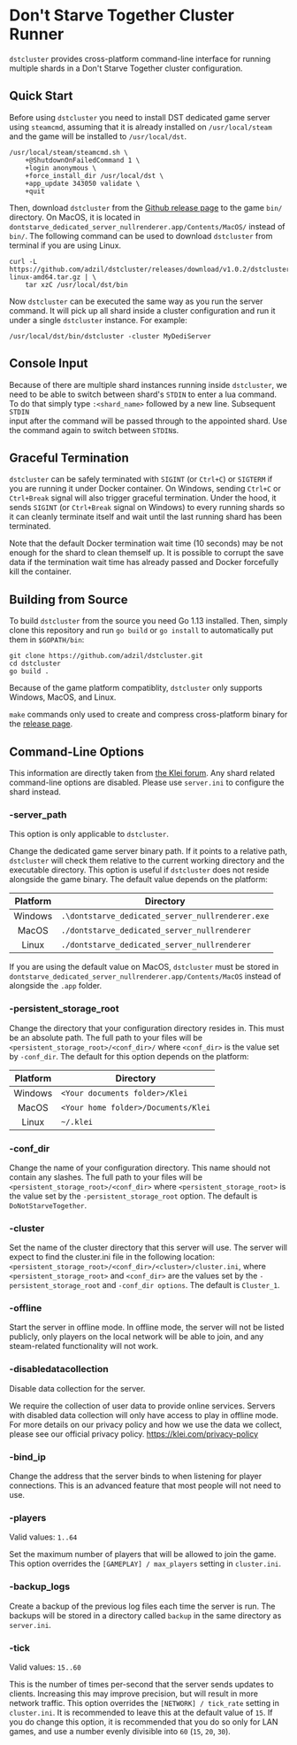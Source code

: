 # Don't Starve Together Cluster Runner

`dstcluster` provides cross-platform command-line interface for running
multiple shards in a Don't Starve Together cluster configuration.

## Quick Start

Before using `dstcluster` you need to install DST dedicated game server using
`steamcmd`, assuming that it is already installed on `/usr/local/steam` and the
game will be installed to `/usr/local/dst`.

```
/usr/local/steam/steamcmd.sh \
    +@ShutdownOnFailedCommand 1 \
    +login anonymous \
    +force_install_dir /usr/local/dst \
    +app_update 343050 validate \
    +quit
```

Then, download `dstcluster` from the [Github release page](https://github.com/adzil/dstcluster/releases)
to the game `bin/` directory. On MacOS, it is located in `dontstarve_dedicated_server_nullrenderer.app/Contents/MacOS/`
instead of `bin/`. The following command can be used to download `dstcluster`
from terminal if you are using Linux.

```
curl -L https://github.com/adzil/dstcluster/releases/download/v1.0.2/dstcluster-linux-amd64.tar.gz | \
    tar xzC /usr/local/dst/bin
```

Now `dstcluster` can be executed the same way as you run the server command.
It will pick up all shard inside a cluster configuration and run it under a
single `dstcluster` instance. For example:

```
/usr/local/dst/bin/dstcluster -cluster MyDediServer
```

## Console Input

Because of there are multiple shard instances running inside `dstcluster`, we
need to be able to switch between shard's `STDIN` to enter a lua command. To do
that simply type `:<shard_name>` followed by a new line. Subsequent `STDIN`\
input after the command will be passed through to the appointed shard. Use the
command again to switch between `STDIN`s.

## Graceful Termination

`dstcluster` can be safely terminated with `SIGINT` (or `Ctrl+C`) or `SIGTERM`
if you are running it under Docker container. On Windows, sending `Ctrl+C` or
`Ctrl+Break` signal will also trigger graceful termination. Under the hood, it
sends `SIGINT` (or `Ctrl+Break` signal on Windows) to every running shards so
it can cleanly terminate itself and wait until the last running shard has been
terminated.

Note that the default Docker termination wait time (10 seconds) may be not
enough for the shard to clean themself up. It is possible to corrupt the save
data if the termination wait time has already passed and Docker forcefully kill
the container.

## Building from Source

To build `dstcluster` from the source you need Go 1.13 installed. Then, simply
clone this repository and run `go build` or `go install` to automatically put
them in `$GOPATH/bin`:

```
git clone https://github.com/adzil/dstcluster.git
cd dstcluster
go build .
```

Because of the game platform compatiblity, `dstcluster` only supports Windows,
MacOS, and Linux.

`make` commands only used to create and compress cross-platform binary for the
[release page](https://github.com/adzil/dstcluster/releases).

## Command-Line Options

This information are directly taken from
[the Klei forum](https://forums.kleientertainment.com/forums/topic/64743-dedicated-server-command-line-options-guide/).
Any shard related command-line options are disabled. Please use `server.ini` to
configure the shard instead.

### -server_path

This option is only applicable to `dstcluster`.

Change the dedicated game server binary path. If it points to a relative path,
`dstcluster` will check them relative to the current working directory and the
executable directory. This option is useful if `dstcluster` does not reside
alongside the game binary. The default value depends on the platform:

Platform | Directory
:------: | ---------
Windows  | `.\dontstarve_dedicated_server_nullrenderer.exe`
MacOS    | `./dontstarve_dedicated_server_nullrenderer`
Linux    | `./dontstarve_dedicated_server_nullrenderer`

If you are using the default value on MacOS, `dstcluster` must be stored in
`dontstarve_dedicated_server_nullrenderer.app/Contents/MacOS` instead of
alongside the `.app` folder.

### -persistent_storage_root

Change the directory that your configuration directory resides in. This must be
an absolute path. The full path to your files will be
`<persistent_storage_root>/<conf_dir>/` where `<conf_dir>` is the value set by
`-conf_dir`. The default for this option depends on the platform:

Platform | Directory
:------: | ---------
Windows  | `<Your documents folder>/Klei`
MacOS    | `<Your home folder>/Documents/Klei`
Linux    | `~/.klei`

### -conf_dir

Change the name of your configuration directory. This name should not contain
any slashes. The full path to your files will be
`<persistent_storage_root>/<conf_dir>` where `<persistent_storage_root>` is the
value set by the `-persistent_storage_root` option. The default is
`DoNotStarveTogether`.

### -cluster

Set the name of the cluster directory that this server will use. The server
will expect to find the cluster.ini file in the following location:
`<persistent_storage_root>/<conf_dir>/<cluster>/cluster.ini`, where
`<persistent_storage_root>` and `<conf_dir>` are the values set by the
`-persistent_storage_root` and `-conf_dir options`. The default is `Cluster_1`.

### -offline

Start the server in offline mode. In offline mode, the server will not be
listed publicly, only players on the local network will be able to join, and
any steam-related functionality will not work.

### -disabledatacollection

Disable data collection for the server.

We require the collection of user data to provide online services. Servers
with disabled data collection will only have access to play in offline mode.
For more details on our privacy policy and how we use the data we collect,
please see our official privacy policy. <https://klei.com/privacy-policy>

### -bind_ip

Change the address that the server binds to when listening for player
connections. This is an advanced feature that most people will not need to use.

### -players

Valid values: `1..64`

Set the maximum number of players that will be allowed to join the game. This
option overrides the `[GAMEPLAY] / max_players` setting in `cluster.ini`.

### -backup_logs

Create a backup of the previous log files each time the server is run. The
backups will be stored in a directory called `backup` in the same directory as
`server.ini`.

### -tick

Valid values: `15..60`

This is the number of times per-second that the server sends updates to
clients. Increasing this may improve precision, but will result in more network
traffic. This option overrides the `[NETWORK] / tick_rate` setting in
`cluster.ini`. It is recommended to leave this at the default value of `15`. If
you do change this option, it is recommended that you do so only for LAN games,
and use a number evenly divisible into `60` (`15`, `20`, `30`).
